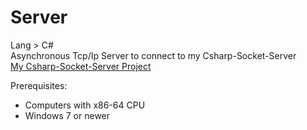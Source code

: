 # Server
Lang > C# 
<br>
Asynchronous Tcp/Ip Server to connect to my Csharp-Socket-Server
<br>
<a href="https://github.com/hwkim-dev/Csharp-Socket-Server">My Csharp-Socket-Server Project</a>


Prerequisites:
<ul>
<li>Computers with x86-64 CPU</li>
<li>Windows 7 or newer</li>
</ul>
